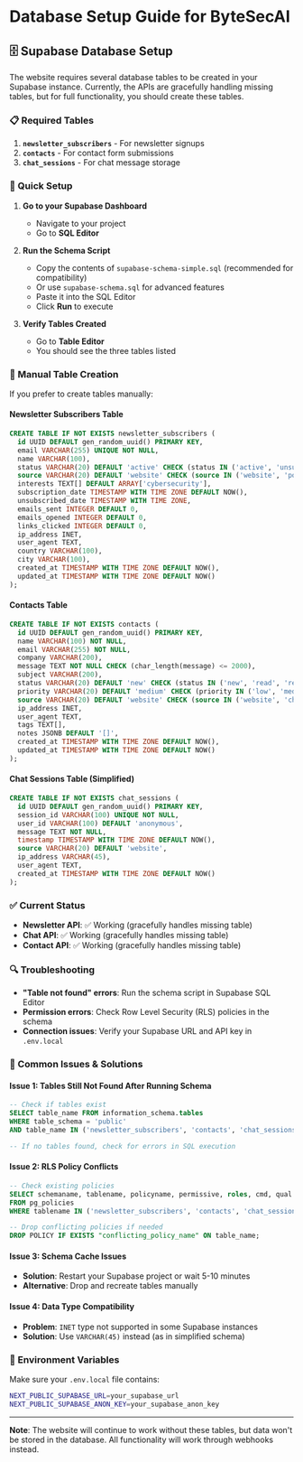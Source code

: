 # Database Setup Guide for ByteSecAI

## 🗄️ **Supabase Database Setup**

The website requires several database tables to be created in your Supabase instance. Currently, the APIs are gracefully handling missing tables, but for full functionality, you should create these tables.

### **📋 Required Tables**

1. **`newsletter_subscribers`** - For newsletter signups
2. **`contacts`** - For contact form submissions  
3. **`chat_sessions`** - For chat message storage

### **🚀 Quick Setup**

1. **Go to your Supabase Dashboard**
   - Navigate to your project
   - Go to **SQL Editor**

2. **Run the Schema Script**
   - Copy the contents of `supabase-schema-simple.sql` (recommended for compatibility)
   - Or use `supabase-schema.sql` for advanced features
   - Paste it into the SQL Editor
   - Click **Run** to execute

3. **Verify Tables Created**
   - Go to **Table Editor**
   - You should see the three tables listed

### **🔧 Manual Table Creation**

If you prefer to create tables manually:

#### **Newsletter Subscribers Table**
```sql
CREATE TABLE IF NOT EXISTS newsletter_subscribers (
  id UUID DEFAULT gen_random_uuid() PRIMARY KEY,
  email VARCHAR(255) UNIQUE NOT NULL,
  name VARCHAR(100),
  status VARCHAR(20) DEFAULT 'active' CHECK (status IN ('active', 'unsubscribed', 'bounced')),
  source VARCHAR(20) DEFAULT 'website' CHECK (source IN ('website', 'popup', 'api', 'manual')),
  interests TEXT[] DEFAULT ARRAY['cybersecurity'],
  subscription_date TIMESTAMP WITH TIME ZONE DEFAULT NOW(),
  unsubscribed_date TIMESTAMP WITH TIME ZONE,
  emails_sent INTEGER DEFAULT 0,
  emails_opened INTEGER DEFAULT 0,
  links_clicked INTEGER DEFAULT 0,
  ip_address INET,
  user_agent TEXT,
  country VARCHAR(100),
  city VARCHAR(100),
  created_at TIMESTAMP WITH TIME ZONE DEFAULT NOW(),
  updated_at TIMESTAMP WITH TIME ZONE DEFAULT NOW()
);
```

#### **Contacts Table**
```sql
CREATE TABLE IF NOT EXISTS contacts (
  id UUID DEFAULT gen_random_uuid() PRIMARY KEY,
  name VARCHAR(100) NOT NULL,
  email VARCHAR(255) NOT NULL,
  company VARCHAR(200),
  message TEXT NOT NULL CHECK (char_length(message) <= 2000),
  subject VARCHAR(200),
  status VARCHAR(20) DEFAULT 'new' CHECK (status IN ('new', 'read', 'replied', 'archived')),
  priority VARCHAR(20) DEFAULT 'medium' CHECK (priority IN ('low', 'medium', 'high', 'urgent')),
  source VARCHAR(20) DEFAULT 'website' CHECK (source IN ('website', 'chatbot', 'api')),
  ip_address INET,
  user_agent TEXT,
  tags TEXT[],
  notes JSONB DEFAULT '[]',
  created_at TIMESTAMP WITH TIME ZONE DEFAULT NOW(),
  updated_at TIMESTAMP WITH TIME ZONE DEFAULT NOW()
);
```

#### **Chat Sessions Table (Simplified)**
```sql
CREATE TABLE IF NOT EXISTS chat_sessions (
  id UUID DEFAULT gen_random_uuid() PRIMARY KEY,
  session_id VARCHAR(100) UNIQUE NOT NULL,
  user_id VARCHAR(100) DEFAULT 'anonymous',
  message TEXT NOT NULL,
  timestamp TIMESTAMP WITH TIME ZONE DEFAULT NOW(),
  source VARCHAR(20) DEFAULT 'website',
  ip_address VARCHAR(45),
  user_agent TEXT,
  created_at TIMESTAMP WITH TIME ZONE DEFAULT NOW()
);
```

### **✅ Current Status**

- **Newsletter API**: ✅ Working (gracefully handles missing table)
- **Chat API**: ✅ Working (gracefully handles missing table)
- **Contact API**: ✅ Working (gracefully handles missing table)

### **🔍 Troubleshooting**

- **"Table not found" errors**: Run the schema script in Supabase SQL Editor
- **Permission errors**: Check Row Level Security (RLS) policies in the schema
- **Connection issues**: Verify your Supabase URL and API key in `.env.local`

### **🚨 Common Issues & Solutions**

#### **Issue 1: Tables Still Not Found After Running Schema**
```sql
-- Check if tables exist
SELECT table_name FROM information_schema.tables 
WHERE table_schema = 'public' 
AND table_name IN ('newsletter_subscribers', 'contacts', 'chat_sessions');

-- If no tables found, check for errors in SQL execution
```

#### **Issue 2: RLS Policy Conflicts**
```sql
-- Check existing policies
SELECT schemaname, tablename, policyname, permissive, roles, cmd, qual 
FROM pg_policies 
WHERE tablename IN ('newsletter_subscribers', 'contacts', 'chat_sessions');

-- Drop conflicting policies if needed
DROP POLICY IF EXISTS "conflicting_policy_name" ON table_name;
```

#### **Issue 3: Schema Cache Issues**
- **Solution**: Restart your Supabase project or wait 5-10 minutes
- **Alternative**: Drop and recreate tables manually

#### **Issue 4: Data Type Compatibility**
- **Problem**: `INET` type not supported in some Supabase instances
- **Solution**: Use `VARCHAR(45)` instead (as in simplified schema)

### **📝 Environment Variables**

Make sure your `.env.local` file contains:
```bash
NEXT_PUBLIC_SUPABASE_URL=your_supabase_url
NEXT_PUBLIC_SUPABASE_ANON_KEY=your_supabase_anon_key
```

---

**Note**: The website will continue to work without these tables, but data won't be stored in the database. All functionality will work through webhooks instead.
